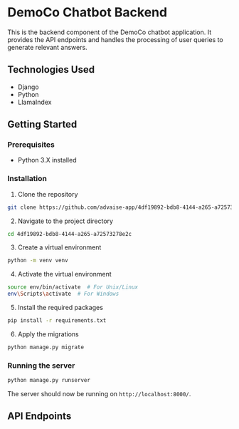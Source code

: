 # DemoCo Chatbot Backend

This is the backend component of the DemoCo chatbot application. It provides the API endpoints and handles the processing of user queries to generate relevant answers.

## Technologies Used

- Django
- Python
- LlamaIndex

## Getting Started
### Prerequisites
- Python 3.X installed

### Installation
1. Clone the repository
```bash
git clone https://github.com/advaise-app/4df19892-bdb8-4144-a265-a72573278e2c.git
```

2. Navigate to the project directory
```bash
cd 4df19892-bdb8-4144-a265-a72573278e2c
```

3. Create a virtual environment
```bash
python -m venv venv
```

4. Activate the virtual environment
```bash
source env/bin/activate  # For Unix/Linux
env\Scripts\activate  # For Windows
```

5. Install the required packages
```bash
pip install -r requirements.txt
```

6. Apply the migrations
```bash
python manage.py migrate
```

### Running the server
```bash
python manage.py runserver
```

The server should now be running on `http://localhost:8000/`.

## API Endpoints




